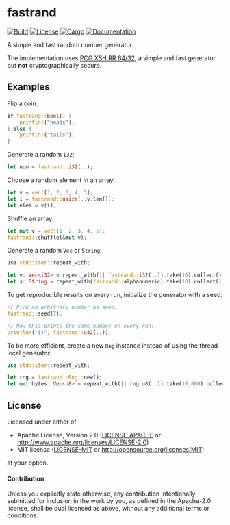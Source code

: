# fastrand

[![Build](https://github.com/smol-rs/fastrand/workflows/Build%20and%20test/badge.svg)](
https://github.com/smol-rs/fastrand/actions)
[![License](https://img.shields.io/badge/license-MIT%2FApache--2.0-blue.svg)](
https://github.com/smol-rs/fastrand)
[![Cargo](https://img.shields.io/crates/v/fastrand.svg)](
https://crates.io/crates/fastrand)
[![Documentation](https://docs.rs/fastrand/badge.svg)](
https://docs.rs/fastrand)

A simple and fast random number generator.

The implementation uses [PCG XSH RR 64/32][paper], a simple and fast generator but **not**
cryptographically secure.

[paper]: https://www.pcg-random.org/pdf/hmc-cs-2014-0905.pdf

## Examples

Flip a coin:

```rust
if fastrand::bool() {
    println!("heads");
} else {
    println!("tails");
}
```

Generate a random `i32`:

```rust
let num = fastrand::i32(..);
```

Choose a random element in an array:

```rust
let v = vec![1, 2, 3, 4, 5];
let i = fastrand::usize(..v.len());
let elem = v[i];
```

Shuffle an array:

```rust
let mut v = vec![1, 2, 3, 4, 5];
fastrand::shuffle(&mut v);
```

Generate a random `Vec` or `String`:

```rust
use std::iter::repeat_with;

let v: Vec<i32> = repeat_with(|| fastrand::i32(..)).take(10).collect();
let s: String = repeat_with(fastrand::alphanumeric).take(10).collect();
```

To get reproducible results on every run, initialize the generator with a seed:

```rust
// Pick an arbitrary number as seed.
fastrand::seed(7);

// Now this prints the same number on every run:
println!("{}", fastrand::u32(..));
```

To be more efficient, create a new `Rng` instance instead of using the thread-local
generator:

```rust
use std::iter::repeat_with;

let rng = fastrand::Rng::new();
let mut bytes: Vec<u8> = repeat_with(|| rng.u8(..)).take(10_000).collect();
```

## License

Licensed under either of

 * Apache License, Version 2.0 ([LICENSE-APACHE](LICENSE-APACHE) or http://www.apache.org/licenses/LICENSE-2.0)
 * MIT license ([LICENSE-MIT](LICENSE-MIT) or http://opensource.org/licenses/MIT)

at your option.

#### Contribution

Unless you explicitly state otherwise, any contribution intentionally submitted
for inclusion in the work by you, as defined in the Apache-2.0 license, shall be
dual licensed as above, without any additional terms or conditions.
